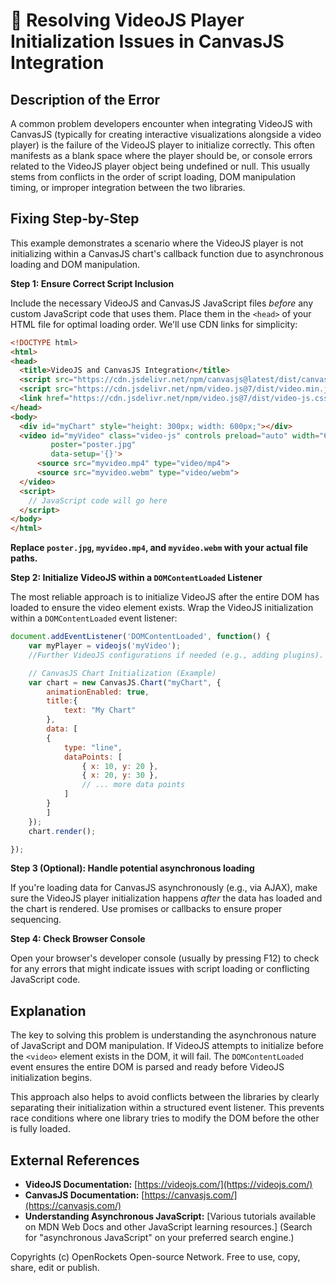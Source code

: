 # 🐞 Resolving VideoJS Player Initialization Issues in CanvasJS Integration


## Description of the Error

A common problem developers encounter when integrating VideoJS with CanvasJS (typically for creating interactive visualizations alongside a video player) is the failure of the VideoJS player to initialize correctly.  This often manifests as a blank space where the player should be, or console errors related to the VideoJS player object being undefined or null.  This usually stems from conflicts in the order of script loading, DOM manipulation timing, or improper integration between the two libraries.

## Fixing Step-by-Step

This example demonstrates a scenario where the VideoJS player is not initializing within a CanvasJS chart's callback function due to asynchronous loading and DOM manipulation.

**Step 1: Ensure Correct Script Inclusion**

Include the necessary VideoJS and CanvasJS JavaScript files *before* any custom JavaScript code that uses them.  Place them in the `<head>` of your HTML file for optimal loading order.  We'll use CDN links for simplicity:

```html
<!DOCTYPE html>
<html>
<head>
  <title>VideoJS and CanvasJS Integration</title>
  <script src="https://cdn.jsdelivr.net/npm/canvasjs@latest/dist/canvasjs.min.js"></script>
  <script src="https://cdn.jsdelivr.net/npm/video.js@7/dist/video.min.js"></script>
  <link href="https://cdn.jsdelivr.net/npm/video.js@7/dist/video-js.css" rel="stylesheet">
</head>
<body>
  <div id="myChart" style="height: 300px; width: 600px;"></div>
  <video id="myVideo" class="video-js" controls preload="auto" width="640" height="360"
         poster="poster.jpg"
         data-setup='{}'>
      <source src="myvideo.mp4" type="video/mp4">
      <source src="myvideo.webm" type="video/webm">
  </video>
  <script>
    // JavaScript code will go here
  </script>
</body>
</html>
```
**Replace `poster.jpg`, `myvideo.mp4`, and `myvideo.webm` with your actual file paths.**


**Step 2:  Initialize VideoJS within a `DOMContentLoaded` Listener**

The most reliable approach is to initialize VideoJS after the entire DOM has loaded to ensure the video element exists.  Wrap the VideoJS initialization within a `DOMContentLoaded` event listener:


```javascript
document.addEventListener('DOMContentLoaded', function() {
    var myPlayer = videojs('myVideo');
    //Further VideoJS configurations if needed (e.g., adding plugins).

    // CanvasJS Chart Initialization (Example)
    var chart = new CanvasJS.Chart("myChart", {
        animationEnabled: true,
        title:{
            text: "My Chart"
        },
        data: [
        {
            type: "line",
            dataPoints: [
                { x: 10, y: 20 },
                { x: 20, y: 30 },
                // ... more data points
            ]
        }
        ]
    });
    chart.render();

});
```

**Step 3 (Optional):  Handle potential asynchronous loading**

If you're loading data for CanvasJS asynchronously (e.g., via AJAX), make sure the VideoJS player initialization happens *after* the data has loaded and the chart is rendered.  Use promises or callbacks to ensure proper sequencing.

**Step 4: Check Browser Console**

Open your browser's developer console (usually by pressing F12) to check for any errors that might indicate issues with script loading or conflicting JavaScript code.



## Explanation

The key to solving this problem is understanding the asynchronous nature of JavaScript and DOM manipulation.  If VideoJS attempts to initialize before the `<video>` element exists in the DOM, it will fail.  The `DOMContentLoaded` event ensures the entire DOM is parsed and ready before VideoJS initialization begins.

This approach also helps to avoid conflicts between the libraries by clearly separating their initialization within a structured event listener.  This prevents race conditions where one library tries to modify the DOM before the other is fully loaded.

## External References

* **VideoJS Documentation:** [https://videojs.com/](https://videojs.com/)
* **CanvasJS Documentation:** [https://canvasjs.com/](https://canvasjs.com/)
* **Understanding Asynchronous JavaScript:** [Various tutorials available on MDN Web Docs and other JavaScript learning resources.]  (Search for "asynchronous JavaScript" on your preferred search engine.)


Copyrights (c) OpenRockets Open-source Network. Free to use, copy, share, edit or publish.

